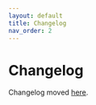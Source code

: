 ```yaml
---
layout: default
title: Changelog
nav_order: 2
---
```


Changelog
=========

Changelog moved [here](https://github.com/XKNX/xknx/blob/master/changelog.md).


